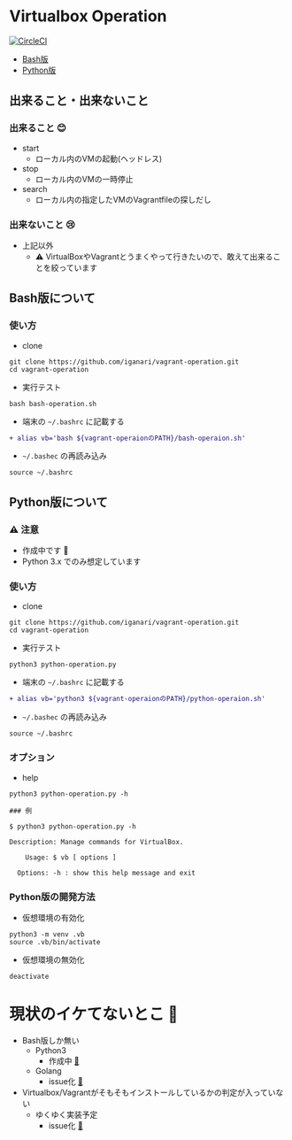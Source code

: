 # Virtualbox Operation

[![CircleCI](https://circleci.com/gh/iganari/circleci-test.svg?style=svg)](https://circleci.com/gh/iganari/circleci-test)


+ [Bash版](https://github.com/iganari/virtualbox-operation/blob/master/readme.md#bash版について)
+ [Python版](https://github.com/iganari/virtualbox-operation/blob/master/readme.md#python版について)

## 出来ること・出来ないこと

### 出来ること :blush:

+ start
    + ローカル内のVMの起動(ヘッドレス)
+ stop
    + ローカル内のVMの一時停止
+ search
    + ローカル内の指定したVMのVagrantfileの探しだし

### 出来ないこと :cry:

+ 上記以外
    + :warning: VirtualBoxやVagrantとうまくやって行きたいので、敢えて出来ることを絞っています


## Bash版について

### 使い方

+ clone

```
git clone https://github.com/iganari/vagrant-operation.git
cd vagrant-operation
```

+ 実行テスト

```
bash bash-operation.sh
```

+ 端末の `~/.bashrc` に記載する

```diff
+ alias vb='bash ${vagrant-operaionのPATH}/bash-operaion.sh'
```

+ `~/.bashec` の再読み込み

```
source ~/.bashrc
```

## Python版について

### :warning: 注意

+ 作成中です :bow:
+ Python 3.x でのみ想定しています

### 使い方

+ clone

```
git clone https://github.com/iganari/vagrant-operation.git
cd vagrant-operation
```

+ 実行テスト

```
python3 python-operation.py
```

+ 端末の `~/.bashrc` に記載する

```diff
+ alias vb='python3 ${vagrant-operaionのPATH}/python-operaion.sh'
```

+ `~/.bashec` の再読み込み

```
source ~/.bashrc
```

### オプション

+ help

```
python3 python-operation.py -h
```
```
### 例

$ python3 python-operation.py -h

Description: Manage commands for VirtualBox.

    Usage: $ vb [ options ]

  Options: -h : show this help message and exit

```


### Python版の開発方法

+ 仮想環境の有効化

```
python3 -m venv .vb
source .vb/bin/activate
```

+ 仮想環境の無効化

```
deactivate
```

# 現状のイケてないとこ :no_good:

+ Bash版しか無い
    + Python3
        + 作成中 [:snake:](https://github.com/iganari/virtualbox-operation/issues/2)
    + Golang
        + issue化 [:memo:](https://github.com/iganari/virtualbox-operation/issues/7)
+ Virtualbox/Vagrantがそもそもインストールしているかの判定が入っていない
    + ゆくゆく実装予定
        + issue化 [:memo:](https://github.com/iganari/virtualbox-operation/issues/3)

